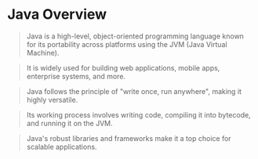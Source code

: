 # Java Overview

> Java is a high-level, object-oriented programming language known for its portability across platforms using the JVM (Java Virtual Machine).  

> It is widely used for building web applications, mobile apps, enterprise systems, and more.  

> Java follows the principle of "write once, run anywhere", making it highly versatile.  

> Its working process involves writing code, compiling it into bytecode, and running it on the JVM.  

> Java's robust libraries and frameworks make it a top choice for scalable applications.
